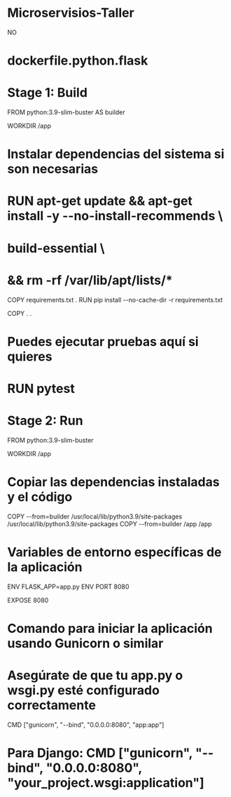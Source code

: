 # Microservisios-Taller
NO

# dockerfile.python.flask

# Stage 1: Build
FROM python:3.9-slim-buster AS builder

WORKDIR /app

# Instalar dependencias del sistema si son necesarias
# RUN apt-get update && apt-get install -y --no-install-recommends \
#     build-essential \
#     && rm -rf /var/lib/apt/lists/*

COPY requirements.txt .
RUN pip install --no-cache-dir -r requirements.txt

COPY . .

# Puedes ejecutar pruebas aquí si quieres
# RUN pytest

# Stage 2: Run
FROM python:3.9-slim-buster

WORKDIR /app

# Copiar las dependencias instaladas y el código
COPY --from=builder /usr/local/lib/python3.9/site-packages /usr/local/lib/python3.9/site-packages
COPY --from=builder /app /app

# Variables de entorno específicas de la aplicación
ENV FLASK_APP=app.py
ENV PORT 8080

EXPOSE 8080

# Comando para iniciar la aplicación usando Gunicorn o similar
# Asegúrate de que tu app.py o wsgi.py esté configurado correctamente
CMD ["gunicorn", "--bind", "0.0.0.0:8080", "app:app"]
# Para Django: CMD ["gunicorn", "--bind", "0.0.0.0:8080", "your_project.wsgi:application"]
